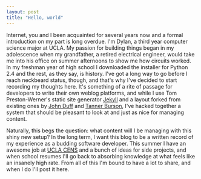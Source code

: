 ```yaml
---
layout: post
title: "Hello, world"
---
```


Internet, you and I been acquainted for several years now and a formal introduction on my part is long overdue. I'm Dylan, a third year computer science major at UCLA. My passion for building things began in my adolescence when my grandfather, a retired electrical engineer, would take me into his office on summer afternoons to show me how circuits worked. In my freshman year of high school I downloaded the installer for Python 2.4 and the rest, as they say, is history. I've got a long way to go before I reach neckbeard status, though, and that's why I've decided to start recording my thoughts here. It's something of a rite of passage for developers to write their own weblog platforms, and while I use Tom Preston-Werner's static site generator [Jekyll](http://github.com/mojombo/jekyll) and a layout forked from existing ones by [John Duff](http://github.com/jduff/jduff.github.com) and [Tanner Burson](http://github.com/tannerburson/tannerburson.github.com), I've hacked together a system that should be pleasant to look at and just as nice for managing content.

Naturally, this begs the question: what content will I be managing with this shiny new setup? In the long term, I want this blog to be a written record of my experience as a budding software developer. This summer I have an awesome job at [UCLA CENS](http://research.cens.ucla.edu) and a bunch of ideas for side projects, and when school resumes I'll go back to absorbing knowledge at what feels like an insanely high rate. From all of this I'm bound to have a lot to share, and when I do I'll post it here.
